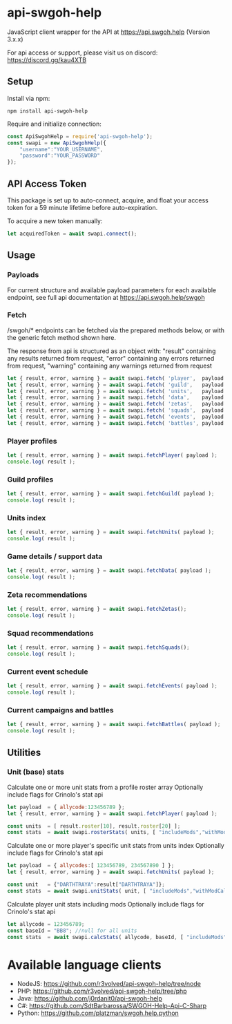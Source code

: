 # api-swgoh-help
JavaScript client wrapper for the API at https://api.swgoh.help
(Version 3.x.x)

For api access or support, please visit us on discord: https://discord.gg/kau4XTB


## Setup

Install via npm:

```
npm install api-swgoh-help
```
	
Require and initialize connection:

```js
const ApiSwgohHelp = require('api-swgoh-help');
const swapi = new ApiSwgohHelp({
	"username":"YOUR_USERNAME",
	"password":"YOUR_PASSWORD"
});
```


## API Access Token

This package is set up to auto-connect, acquire, and float your access token for a 59 minute lifetime before auto-expiration.

To acquire a new token manually:

```js
let acquiredToken = await swapi.connect();
```


## Usage

### Payloads ###

For current structure and available payload parameters for each available endpoint, see full api documentation at https://api.swgoh.help/swgoh 


### Fetch ###

/swgoh/* endpoints can be fetched via the prepared methods below, or with the generic fetch method shown here.

The response from api is structured as an object with: 
"result"  containing any results returned from request, 
"error"   containing any errors returned from request,
"warning" containing any warnings returned from request


```js
let { result, error, warning } = await swapi.fetch( 'player',  payload );
let { result, error, warning } = await swapi.fetch( 'guild',   payload );
let { result, error, warning } = await swapi.fetch( 'units',   payload );
let { result, error, warning } = await swapi.fetch( 'data',    payload );
let { result, error, warning } = await swapi.fetch( 'zetas',   payload );
let { result, error, warning } = await swapi.fetch( 'squads',  payload );
let { result, error, warning } = await swapi.fetch( 'events',  payload );
let { result, error, warning } = await swapi.fetch( 'battles', payload );
```


### Player profiles ###

```js
let { result, error, warning } = await swapi.fetchPlayer( payload );
console.log( result );
```


### Guild profiles ###

```js
let { result, error, warning } = await swapi.fetchGuild( payload );
console.log( result );
```


### Units index ###

```js
let { result, error, warning } = await swapi.fetchUnits( payload );
console.log( result );
```


### Game details / support data ###
	
```js
let { result, error, warning } = await swapi.fetchData( payload );
console.log( result );
```


### Zeta recommendations ###
	
```js
let { result, error, warning } = await swapi.fetchZetas();
console.log( result );
```


### Squad recommendations ###
	
```js
let { result, error, warning } = await swapi.fetchSquads();
console.log( result );
```


### Current event schedule ###
	
```js
let { result, error, warning } = await swapi.fetchEvents( payload );
console.log( result );
```


### Current campaigns and battles ###
	
```js
let { result, error, warning } = await swapi.fetchBattles( payload );
console.log( result );
```


## Utilities ##

### Unit (base) stats ###

Calculate one or more unit stats from a profile roster array
Optionally include flags for Crinolo's stat api

```js
let payload  = { allycode:123456789 };
let { result, error, warning } = await swapi.fetchPlayer( payload );

const units  = [ result.roster[10], result.roster[20] ];
const stats  = await swapi.rosterStats( units, [ "includeMods","withModCalc","gameStyle" ] );
```
	
Calculate one or more player's specific unit stats from units index
Optionally include flags for Crinolo's stat api

```js
let payload  = { allycodes:[ 123456789, 234567890 ] };
let { result, error, warning } = await swapi.fetchUnits( payload );

const unit   = {"DARTHTRAYA":result["DARTHTRAYA"]};
const stats  = await swapi.unitStats( unit, [ "includeMods","withModCalc","gameStyle" ] );
```

Calculate player unit stats including mods
Optionally include flags for Crinolo's stat api

```js
let allycode = 123456789;
const baseId = "BB8"; //null for all units
const stats  = await swapi.calcStats( allycode, baseId, [ "includeMods","withModCalc","gameStyle" ] );
```



# Available language clients

* NodeJS: 	https://github.com/r3volved/api-swgoh-help/tree/node
* PHP: 		https://github.com/r3volved/api-swgoh-help/tree/php
* Java: 	https://github.com/j0rdanit0/api-swgoh-help
* C#:		https://github.com/SdtBarbarossa/SWGOH-Help-Api-C-Sharp
* Python:   https://github.com/platzman/swgoh.help.python
